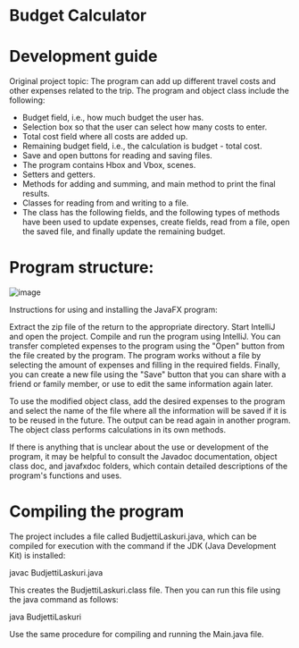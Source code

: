 

# Budget Calculator

# Development guide
Original project topic: The program can add up different travel costs and other expenses related to the trip.
The program and object class include the following:

* Budget field, i.e., how much budget the user has.
* Selection box so that the user can select how many costs to enter.
* Total cost field where all costs are added up.
* Remaining budget field, i.e., the calculation is budget - total cost.
* Save and open buttons for reading and saving files.
* The program contains Hbox and Vbox, scenes.
* Setters and getters.
* Methods for adding and summing, and main method to print the final results.
* Classes for reading from and writing to a file.
* The class has the following fields, and the following types of methods have been used to update expenses, create fields, read from a file, open the saved file, and finally update the remaining budget.

# Program structure:

![image](https://user-images.githubusercontent.com/6617067/232155143-1d05025a-6ffc-4860-a59a-ffe545274fda.png)

Instructions for using and installing the JavaFX program:

Extract the zip file of the return to the appropriate directory. Start IntelliJ and open the project.
Compile and run the program using IntelliJ. You can transfer completed expenses to the program using the "Open" button from the file created by the program. The program works without a file by selecting the amount of expenses and filling in the required fields. Finally, you can create a new file using the "Save" button that you can share with a friend or family member, or use to edit the same information again later.

To use the modified object class, add the desired expenses to the program and select the name of the file where all the information will be saved if it is to be reused in the future. The output can be read again in another program. The object class performs calculations in its own methods.

If there is anything that is unclear about the use or development of the program, it may be helpful to consult the Javadoc documentation, object class doc, and javafxdoc folders, which contain detailed descriptions of the program's functions and uses.

# Compiling the program

The project includes a file called BudjettiLaskuri.java, which can be compiled for execution with the command if the JDK (Java Development Kit) is installed:

javac BudjettiLaskuri.java

This creates the BudjettiLaskuri.class file. Then you can run this file using the java command as follows:

java BudjettiLaskuri

Use the same procedure for compiling and running the Main.java file.
 
